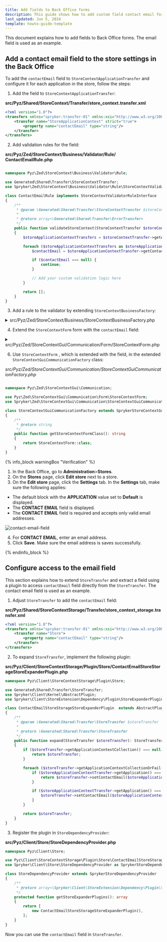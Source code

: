 ```yaml
---
title: Add fields to Back Office forms
description: This guide shows how to add custom field contact email for store settings.
last_updated: Jun 5, 2024
template: howto-guide-template
---
```


This document explains how to add fields to Back Office forms. The email field is used as an example.

## Add a contact email field to the store settings in the Back Office

To add the `contactEmail` field to `StoreContextApplicationTransfer` and configure it for each application in the store, follow the steps:

1. Add the field to `StoreContextApplicationTransfer`:

**src/Pyz/Shared/StoreContext/Transfer/store_context.transfer.xml**
```xml
<?xml version="1.0"?>
<transfers xmlns="spryker:transfer-01" xmlns:xsi="http://www.w3.org/2001/XMLSchema-instance" xsi:schemaLocation="spryker:transfer-01 http://static.spryker.com/transfer-01.xsd">
    <transfer name="StoreApplicationContext" strict="true">
        <property name="contactEmail" type="string"/>
    </transfer>
</transfers>

```

2. Add validation rules for the field:

**src/Pyz/Zed/StoreContext/Business/Validator/Rule/СontactEmailRule.php**

```php

namespace Pyz\Zed\StoreContext\Business\Validator\Rule;

use Generated\Shared\Transfer\StoreContextTransfer;
use Spryker\Zed\StoreContext\Business\Validator\Rule\StoreContextValidatorRuleInterface;

class СontactEmailRule implements StoreContextValidatorRuleInterface
{
    /**
     * @param \Generated\Shared\Transfer\StoreContextTransfer $storeContextTransfer
     *
     * @return array<\Generated\Shared\Transfer\ErrorTransfer>
     */
    public function validateStoreContext(StoreContextTransfer $storeContextTransfer): array
    {
        $storeApplicationContextTransfers = $storeContextTransfer->getApplicationContextCollectionOrFail()->getApplicationContexts();

        foreach ($storeApplicationContextTransfers as $storeApplicationContextTransfer) {
            $contactEmail = $storeApplicationContextTransfer->getContactEmail();

            if ($contactEmail === null) {
                continue;
            }

            // Add your custom validation logic here
        }

        return [];
    }
}

```
3. Add a rule to the validator by extending `StoreContextBusinessFactory`:

<details>
<summary>src/Pyz/Zed/StoreContext/Business/StoreContextBusinessFactory.php</summary>

```php
namespace Pyz\Zed\StoreContext\Business;

use Pyz\Zed\StoreContext\Business\Validator\Rule\СontactEmailRule;
use Spryker\Zed\StoreContext\Business\StoreContextBusinessFactory as SprykerStoreContextBusinessFactory;
use Spryker\Zed\StoreContext\Business\Validator\Rule\StoreContextValidatorRuleInterface;

class StoreContextBusinessFactory extends SprykerStoreContextBusinessFactory
{
    /**
     * @return \Spryker\Zed\StoreContext\Business\Validator\Rule\StoreContextValidatorRuleInterface
     */
    public function createСontactEmailRule(): StoreContextValidatorRuleInterface
    {
        return new СontactEmailRule();
    }

    /**
     * @return array<\Spryker\Zed\StoreContext\Business\Validator\Rule\StoreContextValidatorRuleInterface>
     */
    public function getDefaultValidatorRules(): array
    {
        $rules = parent::getDefaultValidatorRules();

        $rules[] = $this->createСontactEmailRule();

        return $rules;
    }

    /**
     * @return array<\Spryker\Zed\StoreContext\Business\Validator\Rule\StoreContextValidatorRuleInterface>
     */
    public function getCreateValidatorRules(): array
    {
        $rules = parent::getDefaultValidatorRules();

        $rules[] = $this->createСontactEmailRule();

        return $rules;
    }

    /**
     * @return array<\Spryker\Zed\StoreContext\Business\Validator\Rule\StoreContextValidatorRuleInterface>
     */
    public function getUpdateValidatorRules(): array
    {
        $rules = parent::getDefaultValidatorRules();

        $rules[] = $this->createСontactEmailRule();

        return $rules;
    }
}
```

</details>


4. Extend the `StoreContextForm` form with the `contactEmail` field:

<details>
<summary>src/Pyz/Zed/StoreContextGui/Communication/Form/StoreContextForm.php</summary>

```php

namespace Pyz\Zed\StoreContextGui\Communication\Form;

use Spryker\Zed\StoreContextGui\Communication\Form\StoreContextForm as SprykerStoreContextForm;
use Symfony\Component\Form\Extension\Core\Type\EmailType;
use Symfony\Component\Form\FormBuilderInterface;
use Symfony\Component\Validator\Constraints\Email;
use Symfony\Component\Validator\Constraints\NotBlank;

class StoreContextForm extends SprykerStoreContextForm
{
    /**
     * @var string
     */
    protected const FIELD_SUPPORT_CONTACT_EMAIL = 'contactEmail';

    /**
     * @param \Symfony\Component\Form\FormBuilderInterface $builder
     * @param array<string, mixed> $options
     *
     * @return void
     */
    public function buildForm(FormBuilderInterface $builder, array $options): void
    {
        parent::buildForm($builder, $options);

        $this->addContactEmailField($builder, $options);
    }

    /**
     * @param \Symfony\Component\Form\FormBuilderInterface $builder
     * @param array<string, mixed> $options
     *
     * @return \Spryker\Zed\StoreContextGui\Communication\Form\StoreContextForm
     */
    protected function addContactEmailField(FormBuilderInterface $builder, array $options)
    {
        $builder
            ->add(static::FIELD_SUPPORT_CONTACT_EMAIL, EmailType::class, [
                'label' => 'Contact Email',
                'constraints' => $this->createEmailConstraints(),
            ]);

        return $this;
    }

    /**
     * @return array
     */
    protected function createEmailConstraints(): array
    {
        return  [
            new Email(),
        ];
    }
}

```

</details>

6. Use `StoreContextForm` , which is extended with the field, in the extended `StoreContextGuiCommunicationFactory` class:

*src/Pyz/Zed/StoreContextGui/Communication/StoreContextGuiCommunicationFactory.php*

```php

namespace Pyz\Zed\StoreContextGui\Communication;

use Pyz\Zed\StoreContextGui\Communication\Form\StoreContextForm;
use Spryker\Zed\StoreContextGui\Communication\StoreContextGuiCommunicationFactory as SprykerStoreContextGuiCommunicationFactory;

class StoreContextGuiCommunicationFactory extends SprykerStoreContextGuiCommunicationFactory
{
    /**
     * @return string
     */
    public function getStoreContextFormClass(): string
    {
        return StoreContextForm::class;
    }
}
```


{% info_block warningBox "Verification" %}

1. In the Back Office, go to **Administration**>**Stores**.
2. On the **Stores** page, click **Edit store** next to a store.
3. On the **Edit store** page, click the **Settings** tab.
In the **Settings** tab, make sure the following applies:
  * The default block with the **APPLICATION** value set to **Default** is displayed.
  * The **CONTACT EMAIL** field is displayed.
  * The **CONTACT EMAIL** field is required and accepts only valid email addresses.

![contact-email-field](https://spryker.s3.eu-central-1.amazonaws.com/docs/pbc/all/dynamic-multistore/base-shop/add-fields-to-back-office-forms.md/contact-email-field.png)

4. For **CONTACT EMAIL**, enter an email address.
5. Click **Save**.
  Make sure the email address is saves successfully.




{% endinfo_block %}



## Configure access to the email field

This section explains how to extend `StoreTransfer` and extract a field using a plugin to access `contactEmail` field directly from the `StoreTransfer`. The contact email field is used as an example.

1. Adjust `StoreTransfer` to add the `contactEmail` field:

**src/Pyz/Shared/StoreContextStorage/Transfer/store_context_storage.transfer.xml**

```xml
<?xml version="1.0"?>
<transfers xmlns="spryker:transfer-01" xmlns:xsi="http://www.w3.org/2001/XMLSchema-instance" xsi:schemaLocation="spryker:transfer-01 http://static.spryker.com/transfer-01.xsd">
    <transfer name="Store">
        <property name="contactEmail" type="string"/>
    </transfer>
</transfers>


```

2. To expand `StoreTransfer`, implement the following plugin:

**src/Pyz/Client/StoreContextStorage/Plugin/Store/ContactEmailStoreStorageStoreExpanderPlugin.php**

```php
namespace Pyz\Client\StoreContextStorage\Plugin\Store;

use Generated\Shared\Transfer\StoreTransfer;
use Spryker\Client\Kernel\AbstractPlugin;
use Spryker\Client\StoreExtension\Dependency\Plugin\StoreExpanderPluginInterface;

class ContactEmailStoreStorageStoreExpanderPlugin  extends AbstractPlugin implements StoreExpanderPluginInterface
{
    /**
     * @param \Generated\Shared\Transfer\StoreTransfer $storeTransfer
     *
     * @return \Generated\Shared\Transfer\StoreTransfer
     */
    public function expand(StoreTransfer $storeTransfer): StoreTransfer
    {
        if ($storeTransfer->getApplicationContextCollection() === null) {
            return $storeTransfer;
        }

        foreach ($storeTransfer->getApplicationContextCollectionOrFail()->getApplicationContexts() as $storeApplicationContextTransfer) {
            if ($storeApplicationContextTransfer->getApplication() === APPLICATION && $storeApplicationContextTransfer->getContactEmail() !== null) {
                return $storeTransfer->setContactEmail($storeApplicationContextTransfer->getContactEmail());
            }

            if ($storeApplicationContextTransfer->getApplication() === null) {
                $storeTransfer->setContactEmail($storeApplicationContextTransfer->getContactEmail());
            }
        }

        return $storeTransfer;
    }
}


```

3. Register the plugin in `StoreDependencyProvider`:

**src/Pyz/Client/Store/StoreDependencyProvider.php**

```php
namespace Pyz\Client\Store;

use Pyz\Client\StoreContextStorage\Plugin\Store\ContactEmailStoreStorageStoreExpanderPlugin;
use Spryker\Client\Store\StoreDependencyProvider as SprykerStoreDependencyProvider;

class StoreDependencyProvider extends SprykerStoreDependencyProvider
{
    /**
     * @return array<\Spryker\Client\StoreExtension\Dependency\Plugin\StoreExpanderPluginInterface>
     */
    protected function getStoreExpanderPlugins(): array
    {
        return [
            new ContactEmailStoreStorageStoreExpanderPlugin(),
        ];
    }
}

```

Now you can use the `contactEmail` field in `StoreTransfer`.
